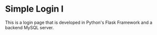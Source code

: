 # Simple Login I
This is a login page that is developed in Python's Flask Framework and a backend MySQL server.

